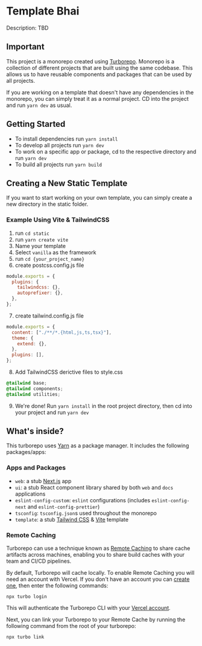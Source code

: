 # Template Bhai

Description: TBD

## Important
This project is a monorepo created using [Turborepo](https://turborepo.org/).
Monorepo is a collection of different projects that are built using the same codebase.
This allows us to have reusable components and packages that can be used by all projects.

If you are working on a template that doesn't have any dependencies in the monorepo, you can simply
treat it as a normal project. CD into the project and run `yarn dev` as usual.

## Getting Started

- To install dependencies run `yarn install`
- To develop all projects run `yarn dev`
- To work on a specific app or package, cd to the respective directory and run `yarn dev`
- To build all projects run `yarn build`

## Creating a New Static Template

If you want to start working on your own template, you can simply create a new directory in the static folder.

### Example Using Vite & TailwindCSS
1. run `cd static`
2. run `yarn create vite`
3. Name your template
4. Select `vanilla` as the framework
5. run `cd {your_project_name}`
6. create postcss.config.js file
```js
module.exports = {
  plugins: {
    tailwindcss: {},
    autoprefixer: {},
  },
};

```
7. create tailwind.config.js file
```js
module.exports = {
  content: ["./**/*.{html,js,ts,tsx}"],
  theme: {
    extend: {},
  },
  plugins: [],
};

```
8. Add TailwindCSS derictive files to style.css
```css
@tailwind base;
@tailwind components;
@tailwind utilities;
```
9. We're done! Run `yarn install` in the root project directory, then cd into your project and run `yarn dev`

## What's inside?

This turborepo uses [Yarn](https://classic.yarnpkg.com/lang/en/) as a package manager. It includes the following packages/apps:

### Apps and Packages

- `web`: a stub [Next.js](https://nextjs.org) app
- `ui`: a stub React component library shared by both `web` and `docs` applications
- `eslint-config-custom`: `eslint` configurations (includes `eslint-config-next` and `eslint-config-prettier`)
- `tsconfig`: `tsconfig.json`s used throughout the monorepo
- `template`: a stub [Tailwind CSS](https://tailwindcss.com/) & [Vite](https://vitejs.dev/) template

### Remote Caching

Turborepo can use a technique known as [Remote Caching](https://turborepo.org/docs/core-concepts/remote-caching) to share cache artifacts across machines, enabling you to share build caches with your team and CI/CD pipelines.

By default, Turborepo will cache locally. To enable Remote Caching you will need an account with Vercel. If you don't have an account you can [create one](https://vercel.com/signup), then enter the following commands:

```console
npx turbo login
```

This will authenticate the Turborepo CLI with your [Vercel account](https://vercel.com/docs/concepts/personal-accounts/overview).

Next, you can link your Turborepo to your Remote Cache by running the following command from the root of your turborepo:

```console
npx turbo link
```

